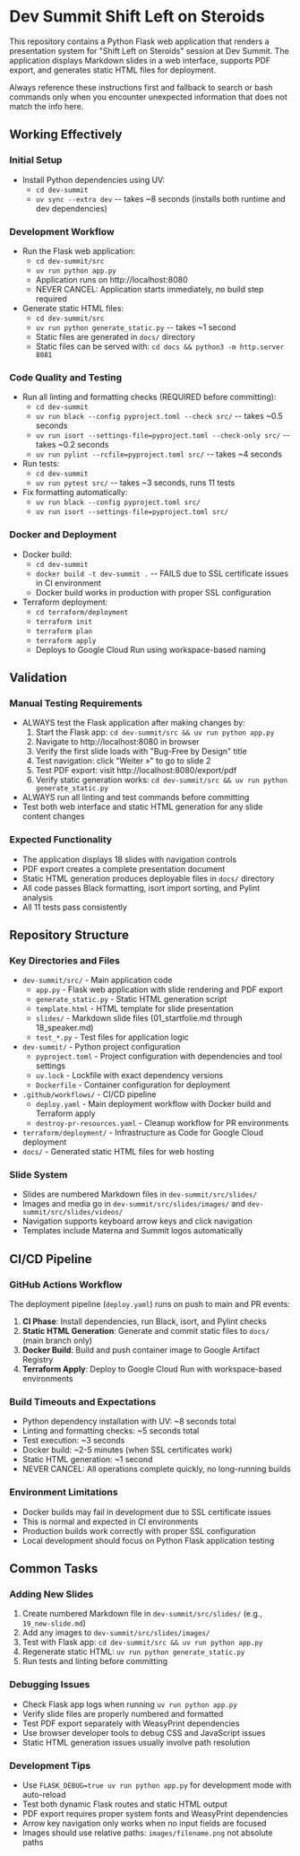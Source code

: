 # Dev Summit Shift Left on Steroids

This repository contains a Python Flask web application that renders a presentation system for "Shift Left on Steroids" session at Dev Summit. The application displays Markdown slides in a web interface, supports PDF export, and generates static HTML files for deployment.

Always reference these instructions first and fallback to search or bash commands only when you encounter unexpected information that does not match the info here.

## Working Effectively

### Initial Setup
- Install Python dependencies using UV:
  - `cd dev-summit`
  - `uv sync --extra dev` -- takes ~8 seconds (installs both runtime and dev dependencies)

### Development Workflow
- Run the Flask web application:
  - `cd dev-summit/src`
  - `uv run python app.py`
  - Application runs on http://localhost:8080
  - NEVER CANCEL: Application starts immediately, no build step required
- Generate static HTML files:
  - `cd dev-summit/src`
  - `uv run python generate_static.py` -- takes ~1 second
  - Static files are generated in `docs/` directory
  - Static files can be served with: `cd docs && python3 -m http.server 8081`

### Code Quality and Testing
- Run all linting and formatting checks (REQUIRED before committing):
  - `cd dev-summit`
  - `uv run black --config pyproject.toml --check src/` -- takes ~0.5 seconds
  - `uv run isort --settings-file=pyproject.toml --check-only src/` -- takes ~0.2 seconds  
  - `uv run pylint --rcfile=pyproject.toml src/` -- takes ~4 seconds
- Run tests:
  - `cd dev-summit`
  - `uv run pytest src/` -- takes ~3 seconds, runs 11 tests
- Fix formatting automatically:
  - `uv run black --config pyproject.toml src/`
  - `uv run isort --settings-file=pyproject.toml src/`

### Docker and Deployment
- Docker build: 
  - `cd dev-summit`
  - `docker build -t dev-summit .` -- FAILS due to SSL certificate issues in CI environment
  - Docker build works in production with proper SSL configuration
- Terraform deployment:
  - `cd terraform/deployment`
  - `terraform init`
  - `terraform plan`
  - `terraform apply`
  - Deploys to Google Cloud Run using workspace-based naming

## Validation

### Manual Testing Requirements
- ALWAYS test the Flask application after making changes by:
  1. Start the Flask app: `cd dev-summit/src && uv run python app.py`
  2. Navigate to http://localhost:8080 in browser
  3. Verify the first slide loads with "Bug-Free by Design" title
  4. Test navigation: click "Weiter »" to go to slide 2
  5. Test PDF export: visit http://localhost:8080/export/pdf
  6. Verify static generation works: `cd dev-summit/src && uv run python generate_static.py`
- ALWAYS run all linting and test commands before committing
- Test both web interface and static HTML generation for any slide content changes

### Expected Functionality
- The application displays 18 slides with navigation controls
- PDF export creates a complete presentation document
- Static HTML generation produces deployable files in `docs/` directory
- All code passes Black formatting, isort import sorting, and Pylint analysis
- All 11 tests pass consistently

## Repository Structure

### Key Directories and Files
- `dev-summit/src/` - Main application code
  - `app.py` - Flask web application with slide rendering and PDF export
  - `generate_static.py` - Static HTML generation script
  - `template.html` - HTML template for slide presentation
  - `slides/` - Markdown slide files (01_startfolie.md through 18_speaker.md)
  - `test_*.py` - Test files for application logic
- `dev-summit/` - Python project configuration
  - `pyproject.toml` - Project configuration with dependencies and tool settings
  - `uv.lock` - Lockfile with exact dependency versions  
  - `Dockerfile` - Container configuration for deployment
- `.github/workflows/` - CI/CD pipeline
  - `deploy.yaml` - Main deployment workflow with Docker build and Terraform apply
  - `destroy-pr-resources.yaml` - Cleanup workflow for PR environments
- `terraform/deployment/` - Infrastructure as Code for Google Cloud deployment
- `docs/` - Generated static HTML files for web hosting

### Slide System
- Slides are numbered Markdown files in `dev-summit/src/slides/`
- Images and media go in `dev-summit/src/slides/images/` and `dev-summit/src/slides/videos/`
- Navigation supports keyboard arrow keys and click navigation
- Templates include Materna and Summit logos automatically

## CI/CD Pipeline

### GitHub Actions Workflow
The deployment pipeline (`deploy.yaml`) runs on push to main and PR events:
1. **CI Phase**: Install dependencies, run Black, isort, and Pylint checks
2. **Static HTML Generation**: Generate and commit static files to `docs/` (main branch only)
3. **Docker Build**: Build and push container image to Google Artifact Registry
4. **Terraform Apply**: Deploy to Google Cloud Run with workspace-based environments

### Build Timeouts and Expectations
- Python dependency installation with UV: ~8 seconds total
- Linting and formatting checks: ~5 seconds total  
- Test execution: ~3 seconds
- Docker build: ~2-5 minutes (when SSL certificates work)
- Static HTML generation: ~1 second
- NEVER CANCEL: All operations complete quickly, no long-running builds

### Environment Limitations
- Docker builds may fail in development due to SSL certificate issues
- This is normal and expected in CI environments
- Production builds work correctly with proper SSL configuration
- Local development should focus on Python Flask application testing

## Common Tasks

### Adding New Slides
1. Create numbered Markdown file in `dev-summit/src/slides/` (e.g., `19_new-slide.md`)
2. Add any images to `dev-summit/src/slides/images/`
3. Test with Flask app: `cd dev-summit/src && uv run python app.py`
4. Regenerate static HTML: `uv run python generate_static.py`
5. Run tests and linting before committing

### Debugging Issues
- Check Flask app logs when running `uv run python app.py`
- Verify slide files are properly numbered and formatted
- Test PDF export separately with WeasyPrint dependencies
- Use browser developer tools to debug CSS and JavaScript issues
- Static HTML generation issues usually involve path resolution

### Development Tips
- Use `FLASK_DEBUG=true uv run python app.py` for development mode with auto-reload
- Test both dynamic Flask routes and static HTML output
- PDF export requires proper system fonts and WeasyPrint dependencies
- Arrow key navigation only works when no input fields are focused
- Images should use relative paths: `images/filename.png` not absolute paths